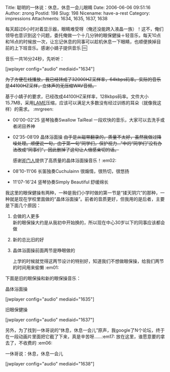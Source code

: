 Title: 聪明的一休说：休息，休息一会儿眼睛
Date: 2006-06-06 09:51:16
Author: zrong
Postid: 198
Slug: 198
Nicename: have-a-rest
Category: impressions
Attachments: 1634, 1635, 1637, 1638

每天超过6小时对着显示器，眼睛难受呀（俺还没能跨入液晶一族）！这不，俺们领导也意识到这个问题，委托俺做一个十几分钟的眼保健操＋轻音乐，每天10点和16点的时候放一次，让忘记休息的同事可以趁机休息一下眼睛，也顺便换掉目前的上下班音乐。感谢小婧子提供音乐
:cool:

音乐一共16分24秒，先听听：<!--more-->

[jwplayer config="audio" mediaid="1634"]

~~为了方便在线播放，我已经转成了32000HZ采样率，64kbps码率。实际的音乐是44100HZ采样，立体声的无压缩WAV音频。~~  

基于小婧子的要求，已经改成44100HZ采样率，128kbps码率。文件大小15.7MB，采用[LAME](http://www.mp3dev.org/)压缩，应该可以满足大多数没有经过训练的耳朵（就像我这样）的需求。
:mrgreen:

-   00'00-02'25 竖琴独奏Swallow TaiReal
    一段欢快的音乐，大家可以去洗手或者闭目养神
-   02‘35-08’09 晶体浴面操
    ~~由于是从磁带翻录的，质量不太好，虽然我做过降噪处理。顺便说一句，由于第一句“同学们，保护视力...”中的“同学们”没有办法改成“同事们”，因此删掉了这句让人倍感亲切的话。~~  

    感谢[斧门人](http://blog.sina.com.cn/u/1222136563)提供了高质量的晶体浴面操音乐！:em02:
-   08’10-11‘06 长笛独奏Cuchulainn 很煽情，很热切，很悠扬
-   11'07-16'24 竖琴协奏Simply Beautiful 舒缓绵长

我这里的眼保健操有两种，一种是我们小学时做的第一节是“揉天阴穴”的那种，一种就是现在学校里面做的“晶体浴面操”。前者的音质更好，但我用的是后者，主要是下面几个原因：

1.  会做的人更多  
    新的眼保操大约是从我初中开始换的，所以现在中心30岁以下的同事应该都会做
2.  新的总比旧的好
3.  晶体浴面操前面两节是睁眼做的  

    上学的时候就觉得这两节设计的特别好，知道我们不想做眼保操，给我们两节的时间用来偷懒
    :em01:

下面是旧的眼保操和新的眼保操音乐：

晶体浴面操

[jwplayer config="audio" mediaid="1635"]

旧眼保健操

[jwplayer config="audio" mediaid="1637"]

另外，为了找到一休哥说的“休息，休息一会儿”原声，我google了N个论坛，终于在一段动画片里面把它截了下来，真是辛苦呀……:em17:
放在这里，谁愿意要的拿去了，不收费的 :em06:

一休哥说：休息，休息一会儿

[jwplayer config="audio" mediaid="1638"]

